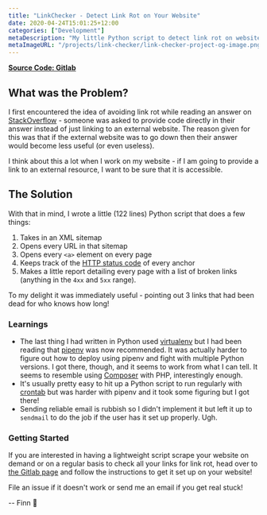 ```yaml
---
title: "LinkChecker - Detect Link Rot on Your Website"
date: 2020-04-24T15:01:25+12:00
categories: ["Development"]
metaDescription: "My little Python script to detect link rot on websites through checking of HTTP status codes. Lightweight and useful!"
metaImageURL: "/projects/link-checker/link-checker-project-og-image.png"
---
```


__[Source Code: Gitlab][gitlab]__

## What was the Problem?

I first encountered the idea of avoiding link rot while reading an answer on [StackOverflow][linkrot] - someone was asked to provide code directly in their answer instead of just linking to an external website. The reason given for this was that if the external website was to go down then their answer would become less useful (or even useless).

I think about this a lot when I work on my website - if I am going to provide a link to an external resource, I want to be sure that it is accessible.

## The Solution

With that in mind, I wrote a little (122 lines) Python script that does a few things:

1. Takes in an XML sitemap
2. Opens every URL in that sitemap
3. Opens every `<a>` element on every page
4. Keeps track of the [HTTP status code][httpcodes] of every anchor
5. Makes a little report detailing every page with a list of broken links (anything in the `4xx` and `5xx` range).

To my delight it was immediately useful - pointing out 3 links that had been dead for who knows how long!

### Learnings

- The last thing I had written in Python used [virtualenv][virtualenv] but I had been reading that [pipenv][pipenv] was now recommended. It was actually harder to figure out how to deploy using pipenv and fight with multiple Python versions. I got there, though, and it seems to work from what I can tell. It seems to resemble using [Composer][composer] with PHP, interestingly enough.
- It's usually pretty easy to hit up a Python script to run regularly with [crontab] but was harder with pipenv and it took some figuring but I got there!
- Sending reliable email is rubbish so I didn't implement it but left it up to `sendmail` to do the job if the user has it set up properly. Ugh.

### Getting Started

If you are interested in having a lightweight script scrape your website on demand or on a regular basis to check all your links for link rot, head over to [the Gitlab page][gitlab] and follow the instructions to get it set up on your website!

File an issue if it doesn't work or send me an email if you get real stuck!

-- Finn 👋

[gitlab]: https://gitlab.com/Finnito/link-checker "LinkChecker on Gitlab"
[linkrot]: https://stackoverflow.com/a/47789666 "Link rot example on StackOverflow"
[httpcodes]: https://en.wikipedia.org/wiki/List_of_HTTP_status_codes "HTTP Status Codes on Wikipedia"
[virtualenv]: https://virtualenv.pypa.io/en/stable/ "Python's Virtualenv"
[pipenv]: https://pipenv.pypa.io/en/latest/ "Python's pipenv"
[composer]: https://getcomposer.org/ "PHP's Composer"
[crontab]: https://www.adminschoice.com/crontab-quick-reference "Crontab"